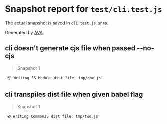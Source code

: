 # Snapshot report for `test/cli.test.js`

The actual snapshot is saved in `cli.test.js.snap`.

Generated by [AVA](https://ava.li).

## cli doesn't generate cjs file when passed --no-cjs

> Snapshot 1

    '📦 Writing ES Module dist file: tmp/one.js'

## cli transpiles dist file when given babel flag

> Snapshot 1

    '💿 Writing CommonJS dist file: tmp/two.js'
